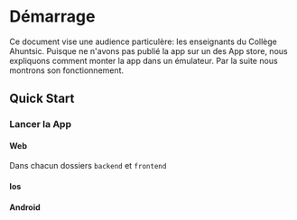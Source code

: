 # Démarrage

Ce document vise une audience particulère: les enseignants du Collège Ahuntsic. Puisque ne n'avons pas publié la app sur un des App store, nous expliquons comment monter la app dans un émulateur. Par la suite nous montrons son fonctionnement.

## Quick Start

### Lancer la App

#### Web

Dans chacun dossiers `backend` et `frontend`

#### Ios

#### Android

###
